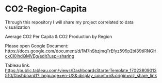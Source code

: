 # CO2-Region-Capita
Through this repository I will share my project correlated to data visualization

Average CO2 Per Capita &
CO2 Production by Region


Please open Google Document: https://docs.google.com/document/d/1M7nSbzjmqTrEfyz599p2bI39tIRNGHckCl0lhdQMVEg/edit?usp=sharing

Tableau link: https://public.tableau.com/views/DashboardsStarterTemplate_17023809013510/Dashboard1?:language=en-US&:display_count=n&:origin=viz_share_link
